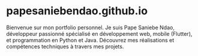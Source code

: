 # papesaniebendao.github.io
Bienvenue sur mon portfolio personnel. Je suis Pape Saniebe Ndao, développeur passionné spécialisé en développement web, mobile (Flutter), et programmation en Python et Java. Découvrez mes réalisations et compétences techniques à travers mes projets.

